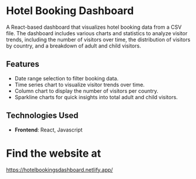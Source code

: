 # Hotel Booking Dashboard

A React-based dashboard that visualizes hotel booking data from a CSV file. The dashboard includes various charts and statistics to analyze visitor trends, including the number of visitors over time, the distribution of visitors by country, and a breakdown of adult and child visitors.

## Features

- Date range selection to filter booking data.
- Time series chart to visualize visitor trends over time.
- Column chart to display the number of visitors per country.
- Sparkline charts for quick insights into total adult and child visitors.

## Technologies Used

- **Frontend**: React, Javascript


# Find the website at
https://hotelbookingsdashboard.netlify.app/
